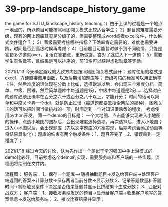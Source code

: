 # 39-prp-landscape_history_game
 the game for SJTU_landscape_history teaching
1）由于上课的过程是一个地点一地点的，所以题目可能按照地图闯关模式比较适合学生；
2）题目的难度需要分级，现有的网上题库其实是分级了的，但需要整理成word或者excel文件，什么格式文件适合？；
3）晋级需要考核哪些指标？正确率肯定需要的，难度也需要进阶，时间是否到高级时候再考虑？
4）目前题目可能暂时做不到不同剧情，只能是答错多少道就over，复活在答错点，重新做答。答对了就进入下一道题；
5）需要学生实名做答，且结果是可以排序的，前10名可以获得虚拟勋章等奖励。

2021/1/13 
今天确定游戏的大致方向是按照地图闯关模式展开；
题库使用的格式是excel，方便直接调用函数，以及后期增加题库等；
晋级考核的标准可以用正确率卡住，然后难度的话体现在分数上比如，选择欧洲以后，会出现三个难度分档：简单、中级、困难，然后简单题库中每道题是1分，中级中每道题是2分……选择对应的题库必须正确率在百分之六十或百分之八十以上，才能计分；
时间的话可以简单和中度关卡弄一个ddl，就是防止过慢（每道题都要去搜索网站的那种），困难关卡的话可以把时间当做挑战的一项，时间定到一个对知识很熟悉的程度。
考虑使用python开发。
第一个demo的目标是：
一个大地图、点击能够实现进入小地图的操作、点选小地图的图标后，会出现难度选择选项，再次选择后，进入小地图；进入小地图以后，会出现题库（先以文字题库的方案实现，后期考虑会添加动画等将结果具象化）；题库的结束有两个触发条件：1、题目答完了；2、错误率到一定程度了；

2021/1/18
经过今天的讨论，认为先作出一个类似于学习强国中争上游模式的demo比较好，目前考虑这个demo的实现，需要服务端和客户端的一些实现，流程图将绘制在文件内。

流程图：
    服务端：
        1、保存一个题库——>随机抽取题目->发送给客户端->处理客户端返回的答案->计算分数->保存两者当前分数->显示分数
        2、记录答题数量和答题时间->判断触发条件->决定是否结束答题并显示比拼结果->生成分数；
        3、匹配对战双方；
    客户端：
        1、接收服务端发送的题目->显示给客户端->收集客户填写的答案信息->发送给服务端；
        2、接收比赛结果并显示；